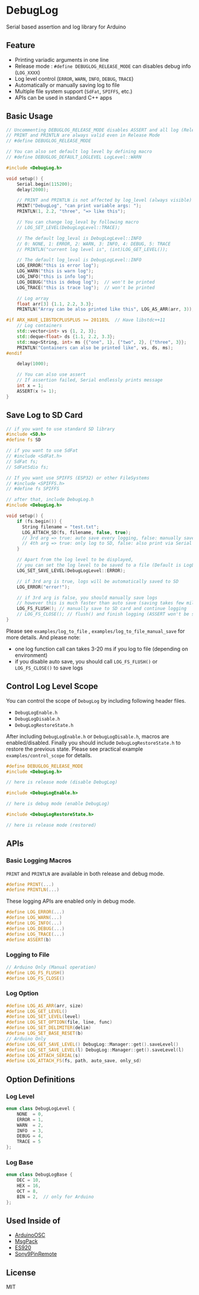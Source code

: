 # DebugLog

Serial based assertion and log library for Arduino

## Feature

- Printing variadic arguments in one line
- Release mode : `#define DEBUGLOG_RELEASE_MODE` can disables debug info (`LOG_XXXX`)
- Log level control (`ERROR`, `WARN`, `INFO`, `DEBUG`, `TRACE`)
- Automatically or manually saving log to file
- Multiple file system support (`SdFat`, `SPIFFS`, etc.)
- APIs can be used in standard C++ apps

## Basic Usage

```C++
// Uncommenting DEBUGLOG_RELEASE_MODE disables ASSERT and all log (Release Mode)
// PRINT and PRINTLN are always valid even in Release Mode
// #define DEBUGLOG_RELEASE_MODE

// You can also set default log level by defining macro
// #define DEBUGLOG_DEFAULT_LOGLEVEL LogLevel::WARN

#include <DebugLog.h>

void setup() {
    Serial.begin(115200);
    delay(2000);

    // PRINT and PRINTLN is not affected by log_level (always visible)
    PRINT("DebugLog", "can print variable args: ");
    PRINTLN(1, 2.2, "three", "=> like this");

    // You can change log_leval by following macro
    // LOG_SET_LEVEL(DebugLogLevel::TRACE);

    // The default log_leval is DebugLogLevel::INFO
    // 0: NONE, 1: ERROR, 2: WARN, 3: INFO, 4: DEBUG, 5: TRACE
    // PRINTLN("current log level is", (int)LOG_GET_LEVEL());

    // The default log_leval is DebugLogLevel::INFO
    LOG_ERROR("this is error log");
    LOG_WARN("this is warn log");
    LOG_INFO("this is info log");
    LOG_DEBUG("this is debug log");  // won't be printed
    LOG_TRACE("this is trace log");  // won't be printed

    // Log array
    float arr[3] {1.1, 2.2, 3.3};
    PRINTLN("Array can be also printed like this", LOG_AS_ARR(arr, 3));

#if ARX_HAVE_LIBSTDCPLUSPLUS >= 201103L  // Have libstdc++11
    // Log containers
    std::vector<int> vs {1, 2, 3};
    std::deque<float> ds {1.1, 2.2, 3.3};
    std::map<String, int> ms {{"one", 1}, {"two", 2}, {"three", 3}};
    PRINTLN("Containers can also be printed like", vs, ds, ms);
#endif

    delay(1000);

    // You can also use assert
    // If assertion failed, Serial endlessly prints message
    int x = 1;
    ASSERT(x != 1);
}
```

## Save Log to SD Card

```C++
// if you want to use standard SD library
#include <SD.h>
#define fs SD

// if you want to use SdFat
// #include <SdFat.h>
// SdFat fs;
// SdFatSdio fs;

// If you want use SPIFFS (ESP32) or other FileSystems
// #include <SPIFFS.h>
// #define fs SPIFFS

// after that, include DebugLog.h
#include <DebugLog.h>

void setup() {
    if (fs.begin()) {
      String filename = "test.txt";
      LOG_ATTACH_SD(fs, filename, false, true);
      // 3rd arg => true: auto save every logging, false: manually save
      // 4th arg => true: only log to SD, false: also print via Serial
    }

    // Apart from the log level to be displayed,
    // you can set the log level to be saved to a file (Default is LogLevel::INFO)
    LOG_SET_SAVE_LEVEL(DebugLogLevel::ERROR);

    // if 3rd arg is true, logs will be automatically saved to SD
    LOG_ERROR("error!");

    // if 3rd arg is false, you should manually save logs
    // however this is much faster than auto save (saving takes few milliseconds)
    LOG_FS_FLUSH(); // manually save to SD card and continue logging
    // LOG_FS_CLOSE(); // flush() and finish logging (ASSERT won't be saved to SD)
}
```

Please see `examples/log_to_file` , `examples/log_to_file_manual_save` for more details. And please note:

- one log function call can takes 3-20 ms if you log to file (depending on environment)
- if you disable auto save, you should call `LOG_FS_FLUSH()` or `LOG_FS_CLOSE()` to save logs

## Control Log Level Scope

You can control the scope of `DebugLog` by including following header files.

- `DebugLogEnable.h`
- `DebugLogDisable.h`
- `DebugLogRestoreState.h`

After including `DebugLogEnable.h` or `DebugLogDisable.h`, macros are enabled/disabled.
Finally you should include `DebugLogRestoreState.h` to restore the previous state.
Please see practical example `examples/control_scope` for details.

```C++
#define DEBUGLOG_RELEASE_MODE
#include <DebugLog.h>

// here is release mode (disable DebugLog)

#include <DebugLogEnable.h>

// here is debug mode (enable DebugLog)

#include <DebugLogRestoreState.h>

// here is release mode (restored)
```

## APIs

### Basic Logging Macros

`PRINT` and `PRINTLN` are available in both release and debug mode.

```C++
#define PRINT(...)
#define PRINTLN(...)
```

These logging APIs are enabled only in debug mode.

```C++
#define LOG_ERROR(...)
#define LOG_WARN(...)
#define LOG_INFO(...)
#define LOG_DEBUG(...)
#define LOG_TRACE(...)
#define ASSERT(b)
```

### Logging to File

```C++
// Arduino Only (Manual operation)
#define LOG_FS_FLUSH()
#define LOG_FS_CLOSE()
```

### Log Option

```C++
#define LOG_AS_ARR(arr, size)
#define LOG_GET_LEVEL()
#define LOG_SET_LEVEL(level)
#define LOG_SET_OPTION(file, line, func)
#define LOG_SET_DELIMITER(delim)
#define LOG_SET_BASE_RESET(b)
// Arduino Only
#define LOG_GET_SAVE_LEVEL() DebugLog::Manager::get().saveLevel()
#define LOG_SET_SAVE_LEVEL(l) DebugLog::Manager::get().saveLevel(l)
#define LOG_ATTACH_SERIAL(s)
#define LOG_ATTACH_FS(fs, path, auto_save, only_sd)
```

## Option Definitions

### Log Level

```C++
enum class DebugLogLevel {
    NONE  = 0,
    ERROR = 1,
    WARN  = 2,
    INFO  = 3,
    DEBUG = 4,
    TRACE = 5
};
```

### Log Base

```C++
enum class DebugLogBase {
    DEC = 10,
    HEX = 16,
    OCT = 8,
    BIN = 2,  // only for Arduino
};
```

## Used Inside of

- [ArduinoOSC](https://github.com/hideakitai/ArduinoOSC)
- [MsgPack](https://github.com/hideakitai/MsgPack)
- [ES920](https://github.com/hideakitai/ES920)
- [Sony9PinRemote](https://github.com/hideakitai/Sony9PinRemote)

## License

MIT
